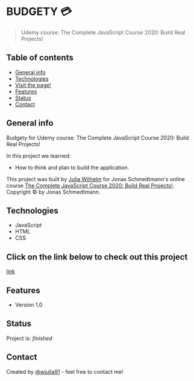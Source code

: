 
# BUDGETY 💳

>  Udemy course: The Complete JavaScript Course 2020: Build Real Projects!


## Table of contents
* [General info](#general-info)
* [Technologies](#technologies)
* [Visit the page!](#Click-on-the-link-below-to-check-out-this-project)
* [Features](#features)
* [Status](#status)
* [Contact](#contact)

## General info
Budgety for Udemy course: The Complete JavaScript Course 2020: Build Real Projects!

In this project we learned:
* How to think and plan to build the application.

This project was built by <a href="https://www.linkedin.com/in/wjulia91/">Julia Wilhelm</a> for Jonas Schmedtmann's online course <a href="https://www.udemy.com/share/101WfeB0cbc1xbTHw=/">The Complete JavaScript Course 2020: Build Real Projects!</a>. Copyright © by Jonas Schmedtmann. 

## Technologies
* JavaScript
* HTML
* CSS

## Click on the link below to check out this project
<a href="#">link</a>

## Features
* Version 1.0

## Status
Project is: _finished_

## Contact
Created by [@wjulia91](https://www.linkedin.com/in/wjulia91/) - feel free to contact me!